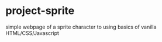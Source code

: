 # project-sprite

simple webpage of a sprite character to using basics of vanilla HTML/CSS/Javascript
